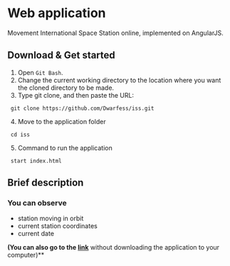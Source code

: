 # Web application
Movement International Space Station online, implemented on AngularJS.<br>

## Download & Get started
1. Open `Git Bash`.
2. Change the current working directory to the location where you want the cloned directory to be made.
3. Type git clone, and then paste the URL:
```
 git clone https://github.com/Dwarfess/iss.git
```
4. Move to the application folder
```
 cd iss
```
5. Сommand to run the application
```
 start index.html
```

## Brief description

### You can observe
   * station moving in orbit
   * current station coordinates
   * current date

**(You can also go to the [link](http://works.step-to-webprogramming.info/projects/International%20Space%20Station/)** without downloading the application to your computer)**
